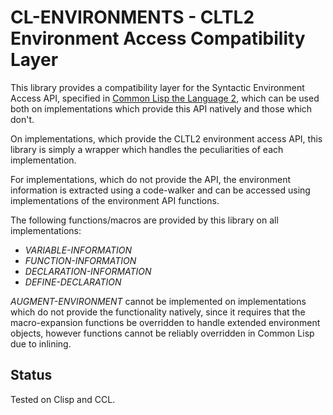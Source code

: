 # CL-ENVIRONMENTS - CLTL2 Environment Access Compatibility Layer

This library provides a compatibility layer for the Syntactic
Environment Access API, specified in [Common Lisp the Language
2](https://www.cs.cmu.edu/Groups/AI/html/cltl/clm/node102.html), which
can be used both on implementations which provide this API natively
and those which don't.

On implementations, which provide the CLTL2 environment access API,
this library is simply a wrapper which handles the peculiarities of
each implementation.

For implementations, which do not provide the API, the environment
information is extracted using a code-walker and can be accessed using
implementations of the environment API functions.

The following functions/macros are provided by this library on all
implementations:

* *VARIABLE-INFORMATION*
* *FUNCTION-INFORMATION*
* *DECLARATION-INFORMATION*
* *DEFINE-DECLARATION*

*AUGMENT-ENVIRONMENT* cannot be implemented on implementations which
do not provide the functionality natively, since it requires that the
macro-expansion functions be overridden to handle extended
environment objects, however functions cannot be reliably overridden
in Common Lisp due to inlining.


## Status

Tested on Clisp and CCL.
